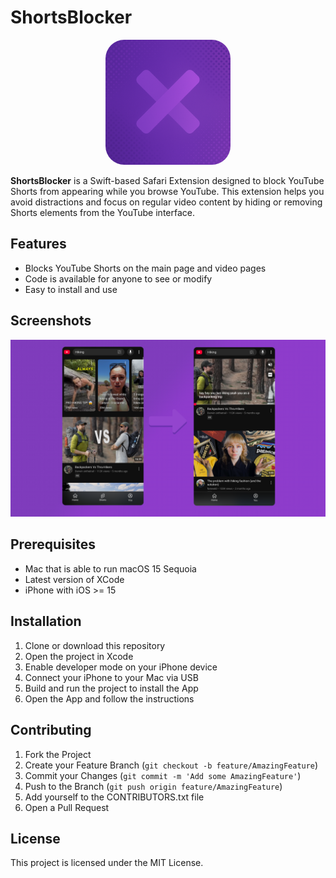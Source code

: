 # ShortsBlocker

<p align="center">
  <img style="border-radius: 30px; width: 200px; height: 200px" src="ShortsBlocker/Resources/Icon.png" />
</p>

**ShortsBlocker** is a Swift-based Safari Extension designed to block YouTube Shorts from appearing while you browse YouTube. This extension helps you avoid distractions and focus on regular video content by hiding or removing Shorts elements from the YouTube interface.

## Features

- Blocks YouTube Shorts on the main page and video pages
- Code is available for anyone to see or modify
- Easy to install and use

## Screenshots

![Usage Screenshot](ShortsBlocker/Resources/Background.png)

## Prerequisites

- Mac that is able to run macOS 15 Sequoia
- Latest version of XCode
- iPhone with iOS >= 15

## Installation

1. Clone or download this repository
2. Open the project in Xcode
3. Enable developer mode on your iPhone device
4. Connect your iPhone to your Mac via USB
5. Build and run the project to install the App
6. Open the App and follow the instructions

## Contributing

1. Fork the Project
2. Create your Feature Branch (`git checkout -b feature/AmazingFeature`)
3. Commit your Changes (`git commit -m 'Add some AmazingFeature'`)
4. Push to the Branch (`git push origin feature/AmazingFeature`)
5. Add yourself to the CONTRIBUTORS.txt file
6. Open a Pull Request

## License

This project is licensed under the MIT License.
